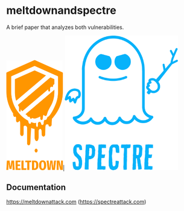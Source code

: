 # meltdownandspectre
A brief paper that analyzes both vulnerabilities.

<img src="img/meltdown-text.png" alt="meltdown" width="150"/>|<img src="img/spectre-text.png" alt="meltdown" width="300"/>

## Documentation
https://meltdownattack.com (https://spectreattack.com)
